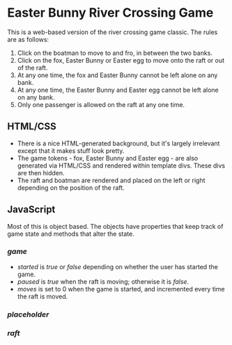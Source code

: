# Easter Bunny River Crossing Game
This is a web-based version of the river crossing game classic. The rules are as follows:

1. Click on the boatman to move to and fro, in between the two banks.
2. Click on the fox, Easter Bunny or Easter egg to move onto the raft or out of the raft.
3. At any one time, the fox and Easter Bunny cannot be left alone on any bank.
4. At any one time, the Easter Bunny and Easter egg cannot be left alone on any bank.
5. Only one passenger is allowed on the raft at any one time.

## HTML/CSS
- There is a nice HTML-generated background, but it's largely irrelevant except that it makes stuff look pretty.
- The game tokens - fox, Easter Bunny and Easter egg - are also generated via HTML/CSS and rendered within template divs. These divs are then hidden.
- The raft and boatman are rendered and placed on the left or right depending on the position of the raft.

## JavaScript
Most of this is object based. The objects have properties that keep track of game state and methods that alter the state.

### *game*
- *started* is *true* or *false* depending on whether the user has started the game.
- *paused* is *true* when the raft is moving; otherwise it is *false*.
- *moves* is set to 0 when the game is started, and incremented every time the raft is moved.

### *placeholder*

### *raft*
